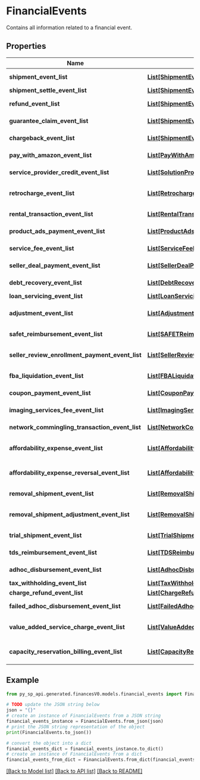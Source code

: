 # FinancialEvents

Contains all information related to a financial event.

## Properties

Name | Type | Description | Notes
------------ | ------------- | ------------- | -------------
**shipment_event_list** | [**List[ShipmentEvent]**](ShipmentEvent.md) | A list of shipment event information. | [optional] 
**shipment_settle_event_list** | [**List[ShipmentEvent]**](ShipmentEvent.md) | A list of &#x60;ShipmentEvent&#x60; items. | [optional] 
**refund_event_list** | [**List[ShipmentEvent]**](ShipmentEvent.md) | A list of shipment event information. | [optional] 
**guarantee_claim_event_list** | [**List[ShipmentEvent]**](ShipmentEvent.md) | A list of shipment event information. | [optional] 
**chargeback_event_list** | [**List[ShipmentEvent]**](ShipmentEvent.md) | A list of shipment event information. | [optional] 
**pay_with_amazon_event_list** | [**List[PayWithAmazonEvent]**](PayWithAmazonEvent.md) | A list of events related to the seller&#39;s Pay with Amazon account. | [optional] 
**service_provider_credit_event_list** | [**List[SolutionProviderCreditEvent]**](SolutionProviderCreditEvent.md) | A list of information about solution provider credits. | [optional] 
**retrocharge_event_list** | [**List[RetrochargeEvent]**](RetrochargeEvent.md) | A list of information about Retrocharge or RetrochargeReversal events. | [optional] 
**rental_transaction_event_list** | [**List[RentalTransactionEvent]**](RentalTransactionEvent.md) | A list of rental transaction event information. | [optional] 
**product_ads_payment_event_list** | [**List[ProductAdsPaymentEvent]**](ProductAdsPaymentEvent.md) | A list of sponsored products payment events. | [optional] 
**service_fee_event_list** | [**List[ServiceFeeEvent]**](ServiceFeeEvent.md) | A list of information about service fee events. | [optional] 
**seller_deal_payment_event_list** | [**List[SellerDealPaymentEvent]**](SellerDealPaymentEvent.md) | A list of payment events for deal-related fees. | [optional] 
**debt_recovery_event_list** | [**List[DebtRecoveryEvent]**](DebtRecoveryEvent.md) | A list of debt recovery event information. | [optional] 
**loan_servicing_event_list** | [**List[LoanServicingEvent]**](LoanServicingEvent.md) | A list of loan servicing events. | [optional] 
**adjustment_event_list** | [**List[AdjustmentEvent]**](AdjustmentEvent.md) | A list of adjustment event information for the seller&#39;s account. | [optional] 
**safet_reimbursement_event_list** | [**List[SAFETReimbursementEvent]**](SAFETReimbursementEvent.md) | A list of SAFETReimbursementEvents. | [optional] 
**seller_review_enrollment_payment_event_list** | [**List[SellerReviewEnrollmentPaymentEvent]**](SellerReviewEnrollmentPaymentEvent.md) | A list of information about fee events for the Early Reviewer Program. | [optional] 
**fba_liquidation_event_list** | [**List[FBALiquidationEvent]**](FBALiquidationEvent.md) | A list of FBA inventory liquidation payment events. | [optional] 
**coupon_payment_event_list** | [**List[CouponPaymentEvent]**](CouponPaymentEvent.md) | A list of coupon payment event information. | [optional] 
**imaging_services_fee_event_list** | [**List[ImagingServicesFeeEvent]**](ImagingServicesFeeEvent.md) | A list of fee events related to Amazon Imaging services. | [optional] 
**network_commingling_transaction_event_list** | [**List[NetworkComminglingTransactionEvent]**](NetworkComminglingTransactionEvent.md) | A list of network commingling transaction events. | [optional] 
**affordability_expense_event_list** | [**List[AffordabilityExpenseEvent]**](AffordabilityExpenseEvent.md) | A list of expense information related to an affordability promotion. | [optional] 
**affordability_expense_reversal_event_list** | [**List[AffordabilityExpenseEvent]**](AffordabilityExpenseEvent.md) | A list of expense information related to an affordability promotion. | [optional] 
**removal_shipment_event_list** | [**List[RemovalShipmentEvent]**](RemovalShipmentEvent.md) | A list of removal shipment event information. | [optional] 
**removal_shipment_adjustment_event_list** | [**List[RemovalShipmentAdjustmentEvent]**](RemovalShipmentAdjustmentEvent.md) | A comma-delimited list of Removal shipmentAdjustment details for FBA inventory. | [optional] 
**trial_shipment_event_list** | [**List[TrialShipmentEvent]**](TrialShipmentEvent.md) | A list of information about trial shipment financial events. | [optional] 
**tds_reimbursement_event_list** | [**List[TDSReimbursementEvent]**](TDSReimbursementEvent.md) | A list of &#x60;TDSReimbursementEvent&#x60; items. | [optional] 
**adhoc_disbursement_event_list** | [**List[AdhocDisbursementEvent]**](AdhocDisbursementEvent.md) | A list of &#x60;AdhocDisbursement&#x60; events. | [optional] 
**tax_withholding_event_list** | [**List[TaxWithholdingEvent]**](TaxWithholdingEvent.md) | A list of &#x60;TaxWithholding&#x60; events. | [optional] 
**charge_refund_event_list** | [**List[ChargeRefundEvent]**](ChargeRefundEvent.md) | A list of charge refund events. | [optional] 
**failed_adhoc_disbursement_event_list** | [**List[FailedAdhocDisbursementEvent]**](FailedAdhocDisbursementEvent.md) | A list of &#x60;FailedAdhocDisbursementEvent&#x60;s. | [optional] 
**value_added_service_charge_event_list** | [**List[ValueAddedServiceChargeEvent]**](ValueAddedServiceChargeEvent.md) | A list of &#x60;ValueAddedServiceCharge&#x60; events. | [optional] 
**capacity_reservation_billing_event_list** | [**List[CapacityReservationBillingEvent]**](CapacityReservationBillingEvent.md) | A list of &#x60;CapacityReservationBillingEvent&#x60; events. | [optional] 

## Example

```python
from py_sp_api.generated.financesV0.models.financial_events import FinancialEvents

# TODO update the JSON string below
json = "{}"
# create an instance of FinancialEvents from a JSON string
financial_events_instance = FinancialEvents.from_json(json)
# print the JSON string representation of the object
print(FinancialEvents.to_json())

# convert the object into a dict
financial_events_dict = financial_events_instance.to_dict()
# create an instance of FinancialEvents from a dict
financial_events_from_dict = FinancialEvents.from_dict(financial_events_dict)
```
[[Back to Model list]](../README.md#documentation-for-models) [[Back to API list]](../README.md#documentation-for-api-endpoints) [[Back to README]](../README.md)


